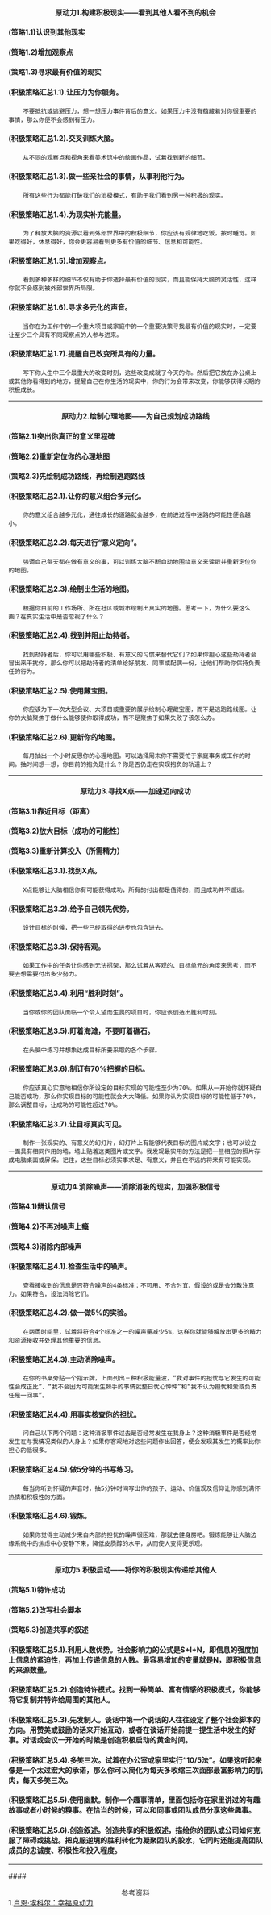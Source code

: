 #### <center>原动力1.构建积极现实——看到其他人看不到的机会</center>
#### (策略1.1)认识到其他现实
#### (策略1.2)增加观察点
#### (策略1.3)寻求最有价值的现实
#### (积极策略汇总1.1).让压力为你服务。
        不要抵抗或逃避压力，想一想压力事件背后的意义。如果压力中没有蕴藏着对你很重要的事情，那么你便不会感到有压力。
#### (积极策略汇总1.2).交叉训练大脑。
        从不同的观察点和视角来看美术馆中的绘画作品，试着找到新的细节。
#### (积极策略汇总1.3).做一些亲社会的事情，从事利他行为。
        所有这些行为都能打破我们的消极模式，有助于我们看到另一种积极的现实。
#### (积极策略汇总1.4).为现实补充能量。
        为了释放大脑的资源以看到外部世界中的积极细节，你应该有规律地吃饭，按时睡觉。如果吃得好，休息得好，你会更容易看到更多有价值的细节、信息和可能性。
#### (积极策略汇总1.5).增加观察点。
        看到多种多样的细节不仅有助于你选择最有价值的现实，而且能保持大脑的灵活性，这样你就不会感到被外部世界所局限。
#### (积极策略汇总1.6).寻求多元化的声音。
        当你在为工作中的一个重大项目或家庭中的一个重要决策寻找最有价值的现实时，一定要让至少三个具有不同观察点的人参与进来。
#### (积极策略汇总1.7).提醒自己改变所具有的力量。
        写下你人生中三个最重大的改变时刻，这些改变成就了今天的你。然后把它放在办公桌上或其他你看得到的地方，提醒自己在你生活的现实中，你的行为会带来改变，你能够获得长期的积极成长。

---

#### <center>原动力2.绘制心理地图——为自己规划成功路线</center>
#### (策略2.1)突出你真正的意义里程碑
#### (策略2.2)重新定位你的心理地图
#### (策略2.3)先绘制成功路线，再绘制逃跑路线
#### (积极策略汇总2.1).让你的意义组合多元化。
        你的意义组合越多元化，通往成长的道路就会越多，在前进过程中迷路的可能性便会越小。
#### (积极策略汇总2.2).每天进行“意义定向”。
        强调自己每天都在做有意义的事，可以训练大脑不断自动地围绕意义来读取并重新定位你的地图。
#### (积极策略汇总2.3).绘制出生活的地图。
        根据你目前的工作场所、所在社区或城市绘制出真实的地图。思考一下，为什么要这么画？在真实生活中是否忽视了什么？
#### (积极策略汇总2.4).找到并阻止劫持者。
        找到劫持者后，你可以用哪些积极、有意义的习惯来替代它们？如果你担心这些劫持者会冒出来干扰你，那么你可以把劫持者的清单给好朋友、同事或配偶一份，让他们帮助你保持负责任的行为。
#### (积极策略汇总2.5).使用藏宝图。
        你应该为下一次大型会议、大项目或重要的展示绘制心理藏宝图，而不是逃跑路线图。让你的大脑聚焦于做什么能够使你取得成功，而不是聚焦于如果失败了该怎么办。
#### (积极策略汇总2.6).更新你的地图。
        每月抽出一个小时反思你的心理地图。可以选择周末你不需要忙于家庭事务或工作的时间。抽时间想一想，你目前的抱负是什么？你是否仍走在实现抱负的轨道上？

---

#### <center>原动力3.寻找X点——加速迈向成功</center>
#### (策略3.1)靠近目标（距离）
#### (策略3.2)放大目标（成功的可能性）
#### (策略3.3)重新计算投入（所需精力）
#### (积极策略汇总3.1).找到X点。
        X点能够让大脑相信你有可能获得成功，所有的付出都是值得的，而且成功并不遥远。
#### (积极策略汇总3.2).给予自己领先优势。
        设计目标的时候，把一些已经取得的进步也包含进去。
#### (积极策略汇总3.3).保持客观。
        如果工作中的任务让你感到无法招架，那么试着从客观的、目标单元的角度来思考，而不要去想需要付出多少努力。
#### (积极策略汇总3.4).利用“胜利时刻”。
        当你或你的团队面临一个令人望而生畏的项目时，你应该创造出胜利时刻。
#### (积极策略汇总3.5).盯着海滩，不要盯着礁石。
        在头脑中练习并想象达成目标所要采取的各个步骤。
#### (积极策略汇总3.6).制订有70%把握的目标。
        你应该真心实意地相信你所设定的目标实现的可能性至少为70%。如果从一开始你就怀疑自己能否成功，那么你实现目标的可能性就会大大降低。如果你认为实现目标的可能性低于70%，那么调整目标，让成功的可能性超过70%。
#### (积极策略汇总3.7).让目标真实可见。
        制作一张现实的、有意义的幻灯片，幻灯片上有能够代表目标的图片或文字；也可以设立一面具有相同作用的墙，墙上贴着这类图片或文字。我发现最实用的方法是把一些相应的照片存成电脑桌面或屏保。记住，这些目标必须实事求是、有意义，并且在不远的将来有可能实现。

---

#### <center>原动力4.消除噪声——消除消极的现实，加强积极信号</center>
#### (策略4.1)辨认信号
#### (策略4.2)不再对噪声上瘾
#### (策略4.3)消除内部噪声
#### (积极策略汇总4.1).检查生活中的噪声。
        查看接收到的信息是否符合噪声的4条标准：不可用、不合时宜、假设的或是会分散注意力。如果符合，设法消除它们。
#### (积极策略汇总4.2).做一做5%的实验。
        在两周时间里，试着将符合4个标准之一的噪声量减少5%，这样你就能够解放出更多的精力和资源接收并处理其他重要的信息。
#### (积极策略汇总4.3).主动消除噪声。
        在你的书桌旁贴一个指示牌，上面列出三种积极能量波，“我对事件的担忧与它发生的可能性会成正比”、“我不会因为可能发生棘手的事情就整日忧心忡忡”和“我不认为担忧和爱或负责任是一回事”。
#### (积极策略汇总4.4).用事实核查你的担忧。
        问自己以下两个问题：这种消极事件过去是否经常发生在我身上？这种消极事件是否经常发生在与我情况类似的人身上？如果你客观地对这些问题作出回答，便会发现其发生的概率比你担心的低很多。
#### (积极策略汇总4.5).做5分钟的书写练习。
        每当你听到怀疑的声音时，抽5分钟时间写出你的孩子、运动、价值观及信仰让你感到满怀热情和积极性的方面。
#### (积极策略汇总4.6).锻炼。
        如果你觉得主动减少来自内部的担忧的噪声很困难，那就去健身房吧。锻炼能够让大脑边缘系统中的焦虑中心安静下来，降低皮质醇的水平，从而使人变得更乐观。

---

#### <center>原动力5.积极启动——将你的积极现实传递给其他人</center>
#### (策略5.1)特许成功
#### (策略5.2)改写社会脚本
#### (策略5.3)创造共享的叙述
#### (积极策略汇总5.1).利用人数优势。社会影响力的公式是S+I+N，即信息的强度加上信息的紧迫性，再加上传递信息的人数。最容易增加的变量就是N，即积极信息的来源数量。
#### (积极策略汇总5.2).创造特许模式。找到一种简单、富有情感的积极模式，你能够将它复制并特许给周围的其他人。
#### (积极策略汇总5.3).先发制人。谈话中第一个说话的人往往设定了整个社会脚本的方向。用赞美或鼓励的话来开始互动，或者在谈话开始前提一提生活中发生的好事。对话或会议一开始的时候是创造积极启动的黄金时间。
#### (积极策略汇总5.4).多笑三次。试着在办公室或家里实行“10/5法”。如果这听起来像是一个太过宏大的承诺，那么你可以简化为每天多收缩三次面部最富影响力的肌肉，每天多笑三次。
#### (积极策略汇总5.5).使用幽默。制作一个趣事清单，里面包括你在家里讲过的有趣故事或者小时候的糗事。在恰当的时候，可以和同事或团队成员分享这些趣事。
#### (积极策略汇总5.6).创造叙述。创造共享的积极叙述，描绘你的团队或公司如何克服了障碍或挑战。把克服逆境的胜利转化为凝聚团队的胶水，它同时还能提高团队成员的忠诚度、积极性和投入程度。

---

####<center>参考资料</center>
1.[肖恩·埃科尔：幸福原动力](https://book.douban.com/subject/26317595/)
